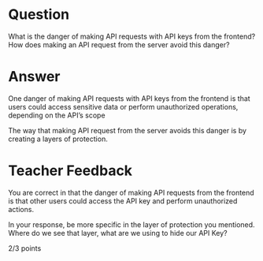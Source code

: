 # Question

What is the danger of making API requests with API keys from the frontend? How does making an API request from the server avoid this danger?

# Answer
One danger of making API requests with API keys from the frontend is that users could access sensitive data or perform unauthorized operations, depending on the API’s scope

The way that making API request from the server avoids this danger is by creating a layers of protection.  

# Teacher Feedback

You are correct in that the danger of making API requests from the frontend is that other users could access the API key and perform unauthorized actions. 

In your response, be more specific in the layer of protection you mentioned. Where do we see that layer, what are we using to hide our API Key? 

2/3 points